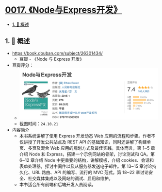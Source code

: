 # [0017. 《Node与Express开发》](https://github.com/tnotesjs/TNotes.nodejs/tree/main/notes/0017.%20%E3%80%8ANode%E4%B8%8EExpress%E5%BC%80%E5%8F%91%E3%80%8B)

<!-- region:toc -->

- [1. 📝 概述](#1--概述)

<!-- endregion:toc -->

## 1. 📝 概述

- https://book.douban.com/subject/26301434/
  - 豆瓣 - 《Node 与 Express 开发》
- 豆瓣评分：
  - ![](./assets/2024-10-21-02-47-55.png)
  - 截图时间：`24.10.21`
- 内容简介
  - 本书系统讲解了使用 Express 开发动态 Web 应用的流程和步骤。作者不仅讲授了开发公共站点及 REST API 的基础知识，同时还讲解了构建单页、多页及混合 Web 应用的规划方式及最佳实践。具体而言，第 1~5 章介绍 Node 和 Express，搭建一个示例网站的骨架，讨论测试和 QA。第 6~12 章介绍 Node 中更重要的结构，讲解模板，介绍 cookies、会话和表单处理器，探讨中间件以及从服务器发送电子邮件。第 13~15 章讨论持久化、URL 路由、API 的编写、流行的 MVC 范式。第 18~22 章讨论安全、社交媒体集成以及网站的调试、启用和维护。
  - 本书适合所有前端和后端开发人员阅读。

